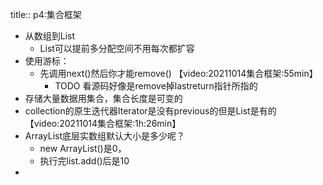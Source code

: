 title:: p4:集合框架

- 从数组到List
	- List可以提前多分配空间不用每次都扩容
- 使用游标：
	- 先调用next()然后你才能remove() 【video:20211014集合框架:55min】
		- TODO 看源码好像是remove掉lastreturn指针所指的
- 存储大量数据用集合，集合长度是可变的
- collection的原生迭代器Iterator是没有previous的但是List是有的【video:20211014集合框架:1h:26min】
- ArrayList底层实数组默认大小是多少呢？
	- new ArrayList()是0，
	- 执行完list.add()后是10
-